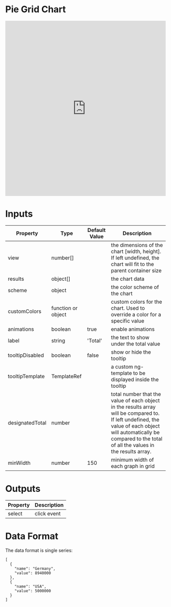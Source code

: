 # Pie Grid Chart

<iframe width="100%" height="550" frameborder="0" src="https://embed.plnkr.co/1wyoTPr38ajgzUmOhMHi?show=preview">
</iframe>

# Inputs

| Property        | Type               | Default Value | Description                                                                                                                                                                                                          |
|-----------------|--------------------|---------------|----------------------------------------------------------------------------------------------------------------------------------------------------------------------------------------------------------------------|
| view            | number[]           |               | the dimensions of the chart [width, height]. If left undefined, the chart will fit to the parent container size                                                                                                      |
| results         | object[]           |               | the chart data                                                                                                                                                                                                       |
| scheme          | object             |               | the color scheme of the chart                                                                                                                                                                                        |
| customColors    | function or object |               | custom colors for the chart. Used to override a color for a specific value                                                                                                                                           |
| animations      | boolean            | true          | enable animations                                                                                                                                                                                                    |
| label           | string             | 'Total'       | the text to show under the total value                                                                          |
| tooltipDisabled | boolean            | false         | show or hide the tooltip                                                                                                                                                                                             |
| tooltipTemplate | TemplateRef        |               | a custom ng-template to be displayed inside the tooltip                                                                                                                                                              |
| designatedTotal | number             |               | total number that the value of each object in the results array will be compared to. If left undefined, the value of each object will automatically be compared to the total of all the values in the results array. |
| minWidth        | number             | 150           | minimum width of each graph in grid                                                                                                                                                                                   |

# Outputs

| Property | Description |
|----------|-------------|
| select   | click event |

# Data Format

The data format is single series:

```
[
  {
    "name": "Germany",
    "value": 8940000
  },
  {
    "name": "USA",
    "value": 5000000
  }
]
```
